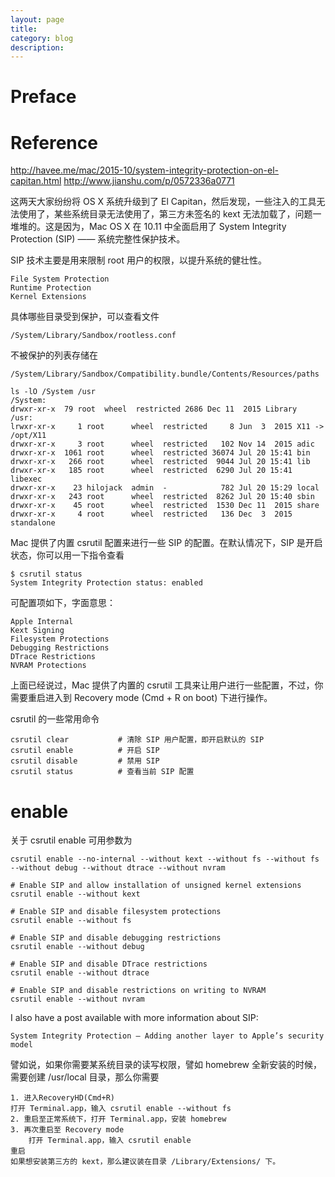 ```yaml
---
layout: page
title:
category: blog
description:
---
```

# Preface
# Reference
http://havee.me/mac/2015-10/system-integrity-protection-on-el-capitan.html
http://www.jianshu.com/p/0572336a0771

这两天大家纷纷将 OS X 系统升级到了 El Capitan，然后发现，一些注入的工具无法使用了，某些系统目录无法使用了，第三方未签名的 kext 无法加载了，问题一堆堆的。这是因为，Mac OS X 在 10.11 中全面启用了 System Integrity Protection (SIP) —— 系统完整性保护技术。

SIP 技术主要是用来限制 root 用户的权限，以提升系统的健壮性。

	File System Protection
	Runtime Protection
	Kernel Extensions

具体哪些目录受到保护，可以查看文件

	/System/Library/Sandbox/rootless.conf

不被保护的列表存储在

	/System/Library/Sandbox/Compatibility.bundle/Contents/Resources/paths

	ls -lO /System /usr
	/System:
	drwxr-xr-x  79 root  wheel  restricted 2686 Dec 11  2015 Library
	/usr:
	lrwxr-xr-x     1 root      wheel  restricted     8 Jun  3  2015 X11 -> /opt/X11
	drwxr-xr-x     3 root      wheel  restricted   102 Nov 14  2015 adic
	drwxr-xr-x  1061 root      wheel  restricted 36074 Jul 20 15:41 bin
	drwxr-xr-x   266 root      wheel  restricted  9044 Jul 20 15:41 lib
	drwxr-xr-x   185 root      wheel  restricted  6290 Jul 20 15:41 libexec
	drwxr-xr-x    23 hilojack  admin  -            782 Jul 20 15:29 local
	drwxr-xr-x   243 root      wheel  restricted  8262 Jul 20 15:40 sbin
	drwxr-xr-x    45 root      wheel  restricted  1530 Dec 11  2015 share
	drwxr-xr-x     4 root      wheel  restricted   136 Dec  3  2015 standalone

Mac 提供了内置 csrutil 配置来进行一些 SIP 的配置。在默认情况下，SIP 是开启状态，你可以用一下指令查看

	$ csrutil status
	System Integrity Protection status: enabled

可配置项如下，字面意思：

	Apple Internal
	Kext Signing
	Filesystem Protections
	Debugging Restrictions
	DTrace Restrictions
	NVRAM Protections


上面已经说过，Mac 提供了内置的 csrutil 工具来让用户进行一些配置，不过，你需要重启进入到 Recovery mode (Cmd + R on boot) 下进行操作。

csrutil 的一些常用命令

	csrutil clear           # 清除 SIP 用户配置，即开启默认的 SIP
	csrutil enable          # 开启 SIP
	csrutil disable         # 禁用 SIP
	csrutil status          # 查看当前 SIP 配置

# enable
关于 csrutil enable 可用参数为

	csrutil enable --no-internal --without kext --without fs --without fs --without debug --without dtrace --without nvram

	# Enable SIP and allow installation of unsigned kernel extensions
	csrutil enable --without kext

	# Enable SIP and disable filesystem protections
	csrutil enable --without fs

	# Enable SIP and disable debugging restrictions
	csrutil enable --without debug

	# Enable SIP and disable DTrace restrictions
	csrutil enable --without dtrace

	# Enable SIP and disable restrictions on writing to NVRAM
	csrutil enable --without nvram

I also have a post available with more information about SIP:

	System Integrity Protection – Adding another layer to Apple’s security model

譬如说，如果你需要某系统目录的读写权限，譬如 homebrew 全新安装的时候，需要创建 /usr/local 目录，那么你需要

	1. 进入RecoveryHD(Cmd+R)
	打开 Terminal.app，输入 csrutil enable --without fs
	2. 重启至正常系统下，打开 Terminal.app，安装 homebrew
	3. 再次重启至 Recovery mode
		打开 Terminal.app，输入 csrutil enable
	重启
	如果想安装第三方的 kext，那么建议装在目录 /Library/Extensions/ 下。

